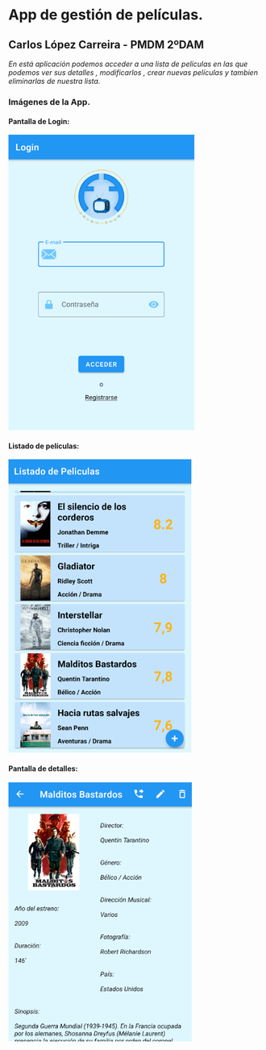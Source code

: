 # App de gestión de películas.

## Carlos López Carreira - PMDM 2ºDAM

*En está aplicación podemos acceder a una lista de películas en las*
*que podemos ver sus detalles , modificarlos , crear nuevas películas*
*y tambien eliminarlas de nuestra lista.*

### Imágenes de la App.

#### Pantalla de Login:
![Imágen pantalla login](https://github.com/carlopcar/LopezCarreiraCarlosProyectoPMDM/blob/main/imagenes/img_login.png)

#### Listado de películas:
![Imágen listado de peliculas](https://github.com/carlopcar/LopezCarreiraCarlosProyectoPMDM/blob/main/imagenes/img_lista.png)

#### Pantalla de detalles:
![Imágen pantallas de detalle ](https://github.com/carlopcar/LopezCarreiraCarlosProyectoPMDM/blob/main/imagenes/img_detalle.png)